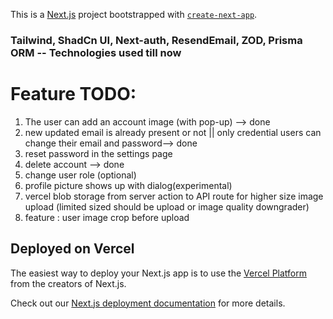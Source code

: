 This is a [Next.js](https://nextjs.org/) project bootstrapped with [`create-next-app`](https://github.com/vercel/next.js/tree/canary/packages/create-next-app).



### Tailwind, ShadCn UI, Next-auth, ResendEmail, ZOD, Prisma ORM -- Technologies used till now

# Feature TODO:

1. The user can add an account image (with pop-up) --> done
2. new updated email is already present or not || only credential users can change their email and password--> done
3. reset password in the settings page
4. delete account --> done
5. change user role (optional)
6. profile picture shows up with dialog(experimental)
7. vercel blob storage from server action to API route for higher size image upload (limited sized should be upload or image quality downgrader)
8. feature : user image crop before upload



## Deployed on Vercel

The easiest way to deploy your Next.js app is to use the [Vercel Platform](https://vercel.com/new?utm_medium=default-template&filter=next.js&utm_source=create-next-app&utm_campaign=create-next-app-readme) from the creators of Next.js.

Check out our [Next.js deployment documentation](https://nextjs.org/docs/deployment) for more details.
